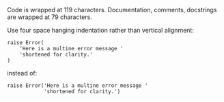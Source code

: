 Code is wrapped at 119 characters. Documentation, comments, docstrings are wrapped at 79 characters.

Use four space hanging indentation rather than vertical alignment:
```
raise Error(
    'Here is a multine error message '
    'shortened for clarity.'
)
```

instead of:

```
raise Error('Here is a multine error message '
            'shortened for clarity.')
```
